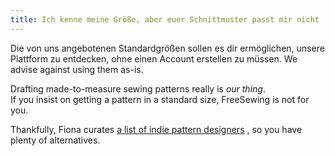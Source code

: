 ```yaml
---
title: Ich kenne meine Größe, aber euer Schnittmuster passt mir nicht
---
```


Die von uns angebotenen Standardgrößen sollen es dir ermöglichen, unsere Plattform zu entdecken, ohne einen Account erstellen zu müssen. We advise against using them as-is.

Drafting made-to-measure sewing patterns really is *our thing*.  
If you insist on getting a pattern in a standard size, FreeSewing is not for you.

Thankfully, Fiona curates [a list of indie pattern designers](https://chainstitcher.blogspot.com/p/indie-pattern-designers.html) , so you have plenty of alternatives.
